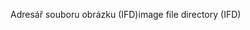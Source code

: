 <span data-ttu-id="5ce54-101">Adresář souboru obrázku (IFD)</span><span class="sxs-lookup"><span data-stu-id="5ce54-101">image file directory (IFD)</span></span>